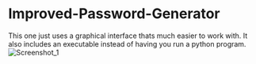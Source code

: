 # Improved-Password-Generator
This one just uses a graphical interface thats much easier to work with. It also includes an executable instead of having you run a python program.
 ![Screenshot_1](https://user-images.githubusercontent.com/122134367/225745575-107bb777-916e-44d2-b21b-a0a330cd4b0a.png)
